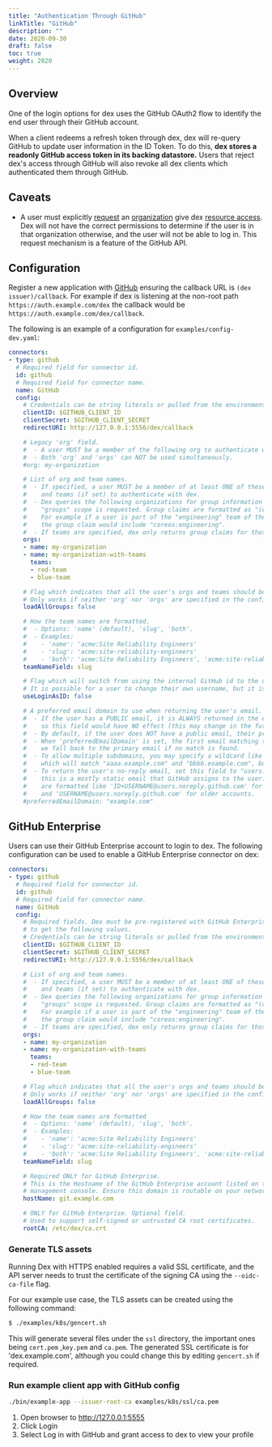 ```yaml
---
title: "Authentication Through GitHub"
linkTitle: "GitHub"
description: ""
date: 2020-09-30
draft: false
toc: true
weight: 2020
---
```


## Overview

One of the login options for dex uses the GitHub OAuth2 flow to identify the end user through their GitHub account.

When a client redeems a refresh token through dex, dex will re-query GitHub to update user information in the ID Token. To do this, __dex stores a readonly GitHub access token in its backing datastore.__ Users that reject dex's access through GitHub will also revoke all dex clients which authenticated them through GitHub.

## Caveats

* A user must explicitly [request][github-request-org-access] an [organization][github-orgs] give dex [resource access][github-approve-org-access]. Dex will not have the correct permissions to determine if the user is in that organization otherwise, and the user will not be able to log in. This request mechanism is a feature of the GitHub API.

## Configuration

Register a new application with [GitHub][github-oauth2] ensuring the callback URL is `(dex issuer)/callback`. For example if dex is listening at the non-root path `https://auth.example.com/dex` the callback would be `https://auth.example.com/dex/callback`.

The following is an example of a configuration for `examples/config-dev.yaml`:

```yaml
connectors:
- type: github
  # Required field for connector id.
  id: github
  # Required field for connector name.
  name: GitHub
  config:
    # Credentials can be string literals or pulled from the environment.
    clientID: $GITHUB_CLIENT_ID
    clientSecret: $GITHUB_CLIENT_SECRET
    redirectURI: http://127.0.0.1:5556/dex/callback

    # Legacy 'org' field.
    #  - A user MUST be a member of the following org to authenticate with dex.
    #  - Both 'org' and 'orgs' can NOT be used simultaneously.
    #org: my-organization

    # List of org and team names.
    #  - If specified, a user MUST be a member of at least ONE of these orgs
    #    and teams (if set) to authenticate with dex.
    #  - Dex queries the following organizations for group information if the
    #    "groups" scope is requested. Group claims are formatted as "(org):(team)".
    #    For example if a user is part of the "engineering" team of the "coreos" org,
    #    the group claim would include "coreos:engineering".
    #  - If teams are specified, dex only returns group claims for those teams.
    orgs:
    - name: my-organization
    - name: my-organization-with-teams
      teams:
      - red-team
      - blue-team

    # Flag which indicates that all the user's orgs and teams should be loaded.
    # Only works if neither 'org' nor 'orgs' are specified in the config.
    loadAllGroups: false

    # How the team names are formatted.
    #  - Options: 'name' (default), 'slug', 'both'.
    #  - Examples:
    #    - 'name': 'acme:Site Reliability Engineers'
    #    - 'slug': 'acme:site-reliability-engineers'
    #    - 'both': 'acme:Site Reliability Engineers', 'acme:site-reliability-engineers'
    teamNameField: slug

    # Flag which will switch from using the internal GitHub id to the users handle (@mention) as the user id.
    # It is possible for a user to change their own username, but it is very rare for them to do so
    useLoginAsID: false

    # A preferred email domain to use when returning the user's email.
    #  - If the user has a PUBLIC email, it is ALWAYS returned in the email claim,
    #    so this field would have NO effect (this may change in the future).
    #  - By default, if the user does NOT have a public email, their primary email is returned.
    #  - When 'preferredEmailDomain' is set, the first email matching this domain is returned,
    #    we fall back to the primary email if no match is found.
    #  - To allow multiple subdomains, you may specify a wildcard like "*.example.com"
    #    which will match "aaaa.example.com" and "bbbb.example.com", but NOT "example.com".
    #  - To return the user's no-reply email, set this field to "users.noreply.github.com",
    #    this is a mostly static email that GitHub assigns to the user. These emails
    #    are formatted like 'ID+USERNAME@users.noreply.github.com' for newer accounts
    #    and 'USERNAME@users.noreply.github.com' for older accounts.
    #preferredEmailDomain: "example.com"
```

## GitHub Enterprise

Users can use their GitHub Enterprise account to login to dex. The following configuration can be used to enable a GitHub Enterprise connector on dex:

```yaml
connectors:
- type: github
  # Required field for connector id.
  id: github
  # Required field for connector name.
  name: GitHub
  config:
    # Required fields. Dex must be pre-registered with GitHub Enterprise
    # to get the following values.
    # Credentials can be string literals or pulled from the environment.
    clientID: $GITHUB_CLIENT_ID
    clientSecret: $GITHUB_CLIENT_SECRET
    redirectURI: http://127.0.0.1:5556/dex/callback

    # List of org and team names.
    #  - If specified, a user MUST be a member of at least ONE of these orgs
    #    and teams (if set) to authenticate with dex.
    #  - Dex queries the following organizations for group information if the
    #    "groups" scope is requested. Group claims are formatted as "(org):(team)".
    #    For example if a user is part of the "engineering" team of the "coreos" org,
    #    the group claim would include "coreos:engineering".
    #  - If teams are specified, dex only returns group claims for those teams.
    orgs:
    - name: my-organization
    - name: my-organization-with-teams
      teams:
      - red-team
      - blue-team

    # Flag which indicates that all the user's orgs and teams should be loaded.
    # Only works if neither 'org' nor 'orgs' are specified in the config.
    loadAllGroups: false

    # How the team names are formatted
    #  - Options: 'name' (default), 'slug', 'both'.
    #  - Examples:
    #    - 'name': 'acme:Site Reliability Engineers'
    #    - 'slug': 'acme:site-reliability-engineers'
    #    - 'both': 'acme:Site Reliability Engineers', 'acme:site-reliability-engineers'
    teamNameField: slug

    # Required ONLY for GitHub Enterprise.
    # This is the Hostname of the GitHub Enterprise account listed on the
    # management console. Ensure this domain is routable on your network.
    hostName: git.example.com

    # ONLY for GitHub Enterprise. Optional field.
    # Used to support self-signed or untrusted CA root certificates.
    rootCA: /etc/dex/ca.crt
```

### Generate TLS assets

Running Dex with HTTPS enabled requires a valid SSL certificate, and the API server needs to trust the certificate of the signing CA using the `--oidc-ca-file` flag.

For our example use case, the TLS assets can be created using the following command:

```bash
$ ./examples/k8s/gencert.sh
```

This will generate several files under the `ssl` directory, the important ones being `cert.pem` ,`key.pem` and `ca.pem`. The generated SSL certificate is for 'dex.example.com', although you could change this by editing `gencert.sh` if required.

### Run example client app with GitHub config

```bash
./bin/example-app --issuer-root-ca examples/k8s/ssl/ca.pem
```

1. Open browser to http://127.0.0.1:5555
2. Click Login
3. Select Log in with GitHub and grant access to dex to view your profile

[github-oauth2]: https://github.com/settings/applications/new
[github-orgs]: https://developer.github.com/v3/orgs/
[github-request-org-access]: https://help.github.com/articles/requesting-organization-approval-for-oauth-apps/
[github-approve-org-access]: https://help.github.com/articles/approving-oauth-apps-for-your-organization/
